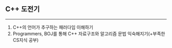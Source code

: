 ## C++ 도전기
___
1. C++의 언어가 추구하는 패러다임 이해하기
2. Programmers, BOJ를 통해 C++ 자료구조와 알고리즘 문법 익숙해지기(+부족한 CS지식 공부)
